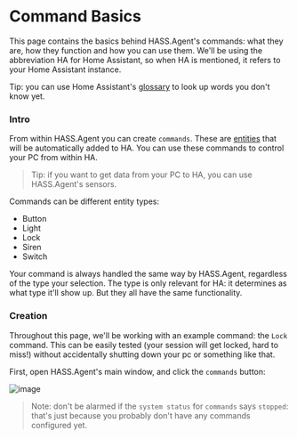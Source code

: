 # Command Basics

This page contains the basics behind HASS.Agent's commands: what they are, how they function and how you can use them. We'll be using the abbreviation HA for Home Assistant, so when HA is mentioned, it refers to your Home Assistant instance.

Tip: you can use Home Assistant's [glossary](https://www.home-assistant.io/docs/glossary/) to look up words you don't know yet.

### Intro

From within HASS.Agent you can create `commands`. These are [entities](https://www.home-assistant.io/docs/glossary/#entity) that will be automatically added to HA. You can use these commands to control your PC from within HA.

> Tip: if you want to get data from your PC to HA, you can use HASS.Agent's sensors.

Commands can be different entity types:

* Button
* Light
* Lock
* Siren
* Switch

Your command is always handled the same way by HASS.Agent, regardless of the type your selection. The type is only relevant for HA: it determines as what type it'll show up. But they all have the same functionality.

### Creation

Throughout this page, we'll be working with an example command: the `Lock` command. This can be easily tested (your session will get locked, hard to miss!) without accidentally shutting down your pc or something like that.

First, open HASS.Agent's main window, and click the `commands` button:

![image](https://user-images.githubusercontent.com/81011038/167809618-5c160b82-67f6-433a-82a3-4374b7c78292.png)

> Note: don't be alarmed if the `system status` for `commands` says `stopped`: that's just because you probably don't have any commands configured yet.

